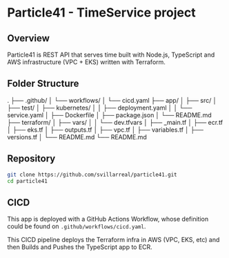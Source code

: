 # Particle41 - TimeService project

## Overview

Particle41 is REST API that serves time built with Node.js, TypeScript and AWS infrastructure (VPC + EKS) written with Terraform.

## Folder Structure

.
├── .github/
│   └── workflows/
│       └── cicd.yaml
├── app/
│   ├── src/
│   ├── test/
│   ├── kubernetes/
│   │   ├── deployment.yaml
│   │   └── service.yaml
│   ├── Dockerfile
│   ├── package.json
│   └── README.md
├── terraform/
│   ├── vars/
│   │   └── dev.tfvars
│   ├── _main.tf
│   ├── ecr.tf
│   ├── eks.tf
│   ├── outputs.tf
│   ├── vpc.tf
│   ├── variables.tf
│   ├── versions.tf
│   └── README.md
└── README.md

## Repository

```sh
git clone https://github.com/svillarreal/particle41.git
cd particle41
```

## CICD

This app is deployed with a GitHub Actions Workflow, whose definition could be found on `.github/workflows/cicd.yaml`.

This CICD pipeline deploys the Terraform infra in AWS (VPC, EKS, etc) and then Builds and Pushes the TypeScript app to ECR.
